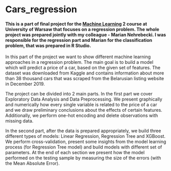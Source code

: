 # Cars_regression

#### This is a part of final project for the [Machine Learning](https://usosweb.wne.uw.edu.pl/kontroler.php?_action=katalog2/przedmioty/pokazPrzedmiot&kod=2400-DS2ML2) 2 course at University of Warsaw that focuses on a regression problem. The whole project was prepared jointly with my colleague - Marian Nehrebecki. I was responsible for the regression part and Marian for the classification problem, that was prepared in R Studio.

In this part of the project we want to show different machine learning approaches in a regression problem. The main goal is to build a model which will predict a price of a car, based on the given set of features. The dataset was downloaded from Kaggle and contains information about more than 38 thousand cars that was scraped from the Belarusian listing website in December 2019.

The project can be divided into 2 main parts. In the first part we cover Exploratory Data Analysis and Data Preprocessing. We present graphically and numerically how every single variable is related to the price of a car and we draw preliminary conclusions about the effects of certain features. Additionally, we perform one-hot encoding and delete observations with missing data.

In the second part, after the data is prepared appropriately, we build three different types of models: Linear Regression, Regression Tree and XGBoost. We perform cross-validation, present some insights from the model learning process (for Regression Tree model) and build models with different set of parameters. At the end of each section we present how the model performed on the testing sample by measuring the size of the errors (with the Mean Absolute Error).
